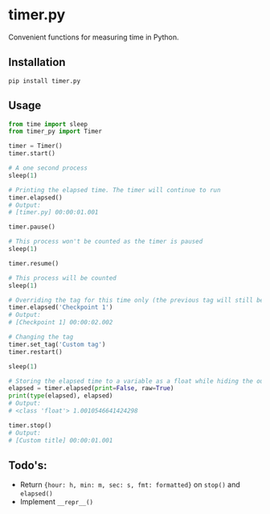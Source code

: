 # timer.py

Convenient functions for measuring time in Python.

## Installation

```
pip install timer.py
```

## Usage

```python
from time import sleep
from timer_py import Timer

timer = Timer()
timer.start()

# A one second process
sleep(1)

# Printing the elapsed time. The timer will continue to run
timer.elapsed()
# Output:
# [timer.py] 00:00:01.001

timer.pause()

# This process won't be counted as the timer is paused
sleep(1)

timer.resume()

# This process will be counted
sleep(1)

# Overriding the tag for this time only (the previous tag will still be remembered)
timer.elapsed('Checkpoint 1')
# Output:
# [Checkpoint 1] 00:00:02.002

# Changing the tag
timer.set_tag('Custom tag')
timer.restart()

sleep(1)

# Storing the elapsed time to a variable as a float while hiding the output
elapsed = timer.elapsed(print=False, raw=True)
print(type(elapsed), elapsed)
# Output:
# <class 'float'> 1.0010546641424298

timer.stop()
# Output:
# [Custom title] 00:00:01.001
```

## Todo's:
- Return `{hour: h, min: m, sec: s, fmt: formatted}` on `stop()` and `elapsed()`
- Implement `__repr__()`
